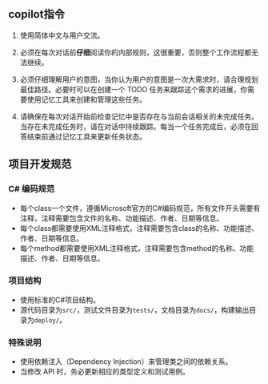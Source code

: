 ## copilot指令
1. 使用简体中文与用户交流。
2. 必须在每次对话前**仔细**阅读你的内部规则，这很重要，否则整个工作流程都无法继续。
3. 必须仔细理解用户的意图，当你认为用户的意图是一次大需求时，请合理规划最佳路径。必要时可以在创建一个 TODO 任务来跟踪这个需求的进展，你需要使用记忆工具来创建和管理这些任务。

4. 请确保在每次对话开始前检查记忆中是否存在与当前会话相关的未完成任务。当存在未完成任务时，请在对话中持续跟踪。每当一个任务完成后，必须在回答结束前通过记忆工具来更新任务状态。

## 项目开发规范
### C# 编码规范
- 每个class一个文件，遵循Microsoft官方的C#编码规范，所有文件开头需要有注释，注释需要包含文件的名称、功能描述、作者、日期等信息。
- 每个class都需要使用XML注释格式，注释需要包含class的名称、功能描述、作者、日期等信息。
- 每个method都需要使用XML注释格式，注释需要包含method的名称、功能描述、作者、日期等信息。

### 项目结构
- 使用标准的C#项目结构。
- 源代码目录为`src/`，测试文件目录为`tests/`，文档目录为`docs/`，构建输出目录为`deploy/`。

### 特殊说明
- 使用依赖注入（Dependency Injection）来管理类之间的依赖关系。
- 当修改 API 时，务必更新相应的类型定义和测试用例。